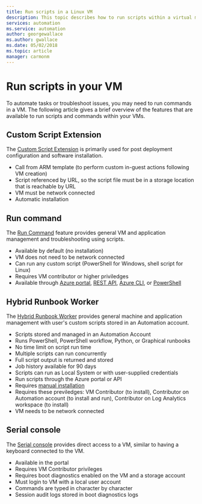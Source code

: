 ```yaml
---
title: Run scripts in a Linux VM
description: This topic describes how to run scripts within a virtual machine
services: automation
ms.service: automation
author: georgewallace
ms.author: gwallace
ms.date: 05/02/2018
ms.topic: article
manager: carmonm
---
```

# Run scripts in your VM

To automate tasks or troubleshoot issues, you may need to run commands in a VM. The following article gives a brief overview of the features that are available to run scripts and commands within your VMs.

## Custom Script Extension

The [Custom Script Extension](extensions-customscript.md) is primarily used for post deployment configuration and software installation.

* Call from ARM template (to perform custom in-guest actions following VM creation)
* Script referenced by URL, so the script file must be in a storage location that is reachable by URL
* VM must be network connected
* Automatic installation

## Run command

The [Run Command](run-command.md) feature provides general VM and application management and troubleshooting using scripts.

* Available by default (no installation)
* VM does not need to be network connected
* Can run any custom script (PowerShell for Windows, shell script for Linux)
* Requires VM contributor or higher priviledges
* Available through [Azure portal](run-command.md), [REST API](/rest/api/compute/virtual%20machines%20run%20commands/runcommand), [Azure CLI](/cli/azure/vm/run-command?view=azure-cli-latest#az-vm-run-command-invoke), or [PowerShell](/powershell/module/azurerm.compute/invoke-azurermvmruncommand)

## Hybrid Runbook Worker

The [Hybrid Runbook Worker](../../automation/automation-hybrid-runbook-worker.md) provides general machine and application management with user's custom scripts stored in an Automation account.

* Scripts stored and managed in an Automation Account
* Runs PowerShell, PowerShell workflow, Python, or Graphical runbooks
* No time limit on script run time
* Multiple scripts can run concurrently
* Full script output is returned and stored
* Job history available for 90 days
* Scripts can run as Local System or with user-supplied credentials
* Run scripts through the Azure portal or API
* Requires [manual installation](../../automation/automation-windows-hrw-install.md)
* Requires these previledges: VM Contributor (to install), Contributor on Automation account (to install and run), Contributor on Log Analytics workspace (to install)
* VM needs to be network connected

## Serial console

The [Serial console](serial-console.md) provides direct access to a VM, similar to having a keyboard connected to the VM.

* Available in the portal
* Requires VM Contributor privileges
* Requires boot diagnostics enabled on the VM and a storage account
* Must login to VM with a local user account
* Commands are typed in character by character
* Session audit logs stored in boot diagnostics logs